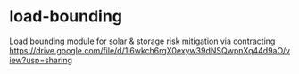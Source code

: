 # load-bounding
Load bounding module for solar &amp; storage risk mitigation via contracting
https://drive.google.com/file/d/1l6wkch6rgX0exyw39dNSQwpnXq44d9aO/view?usp=sharing
